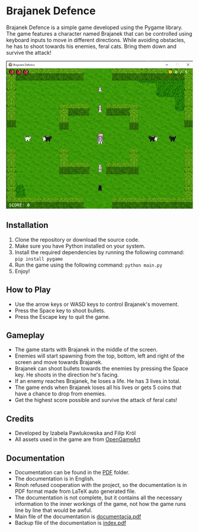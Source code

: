 # Brajanek Defence

Brajanek Defence is a simple game developed using the Pygame library. 
The game features a character named Brajanek that can be controlled using keyboard inputs to move in different directions. 
While avoiding obstacles, he has to shoot towards his enemies, feral cats.
Bring them down and survive the attack!

![Brajanek Defence](assets/brajanek.jpg)

## Installation

1. Clone the repository or download the source code.
2. Make sure you have Python installed on your system.
3. Install the required dependencies by running the following command:
```pip install pygame```
4. Run the game using the following command:
```python main.py```
5. Enjoy!
## How to Play

- Use the arrow keys or WASD keys to control Brajanek's movement.
- Press the Space key to shoot bullets.
- Press the Escape key to quit the game.

## Gameplay

- The game starts with Brajanek in the middle of the screen.
- Enemies will start spawning from the top, bottom, left and right of the screen and move towards Brajanek.
- Brajanek can shoot bullets towards the enemies by pressing the Space key. He shoots in the direction he's facing.
- If an enemy reaches Brajanek, he loses a life. He has 3 lives in total.
- The game ends when Brajanek loses all his lives or gets 5 coins that have a chance to drop from enemies.
- Get the highest score possible and survive the attack of feral cats!

## Credits

- Developed by Izabela Pawlukowska and Filip Król
- All assets used in the game are from [OpenGameArt](https://opengameart.org/)

## Documentation

- Documentation can be found in the [PDF](PDF%20DOKUMENTACJA) folder.
- The documentation is in English.
- Rinoh refused cooperation with the project, so the documentation is in PDF format made from LaTeX auto generated file.
- The documentation is not complete, but it contains all the necessary information to the inner workings of the game, not how the game runs line by line that would be awful.
- Main file of the documentation is [documentacja.pdf](PDF%20DOKUMENTACJA/documentacja.pdf)
- Backup file of the documentation is [index.pdf](PDF%20DOKUMENTACJA/index.pdf)


